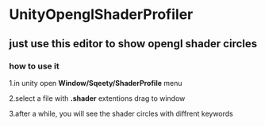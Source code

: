 # UnityOpenglShaderProfiler
## just use this editor to show opengl shader circles
### **how to use it**
1.in unity open **Window/Sqeety/ShaderProfile** menu  

2.select a file with **.shader** extentions drag to window  

3.after a while, you will see the shader circles with diffrent keywords
